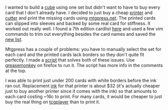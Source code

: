 I wanted to build a [cube][] using one set but didn't want to have to buy every
card that I don't already have. I decided to just buy a cheap [printer][] and
[cutter][] and print the missing cards using [mtgpress.net][]. The printed
cards can slipped into sleeves and backed by some real card for stiffness. It
worked out really well. I found a 7th edition cardlist [here][7th cardlist] and
used a few vim commands to trim out everything besides the card names and saved
the [new list](7th_edition.txt).

Mtgpress has a couple of problems: you have to manually select the set for each
card and the printed cards lack borders so they don't quite fit perfectly.
I made a [script](mtgpress.user.js) that solves both of these issues. Use
[greasemonkey][] on firefox to run it. The script has more info in the comments
at the top.

I was able to print just under 200 cards with white borders before the ink ran
out. Replacement [ink][] for that printer is about $32 (it's actually cheaper
just to buy another printer since it comes with the ink) so that amounts to
each card costing ~16c to print. For many cards, it would be cheaper to just
buy the real thing on [tcgplayer][] than to print it.

[cube]: http://magic.wizards.com/en/articles/archive/how-build/building-your-first-cube-2016-05-19
[printer]: https://www.amazon.com/gp/product/B013SKI4QA/ref=oh_aui_detailpage_o05_s00?ie=UTF8&psc=1
[cutter]: https://www.amazon.com/gp/product/B003SLC3IU/ref=oh_aui_detailpage_o06_s00?ie=UTF8&psc=1
[mtgpress.net]: http://mtgpress.net/
[7th cardlist]: http://www.wizards.com/magic/generic/cardlists/7e_checklist.txt
[greasemonkey]: https://addons.mozilla.org/en-Us/firefox/addon/greasemonkey/
[ink]: https://www.amazon.com/HP-Tri-color-Original-Cartridges-L0R46AN/dp/B00WR23VRI/ref=sr_1_1?ie=UTF8&qid=1494171522&sr=8-1
[tcgplayer]: http://www.tcgplayer.com/
